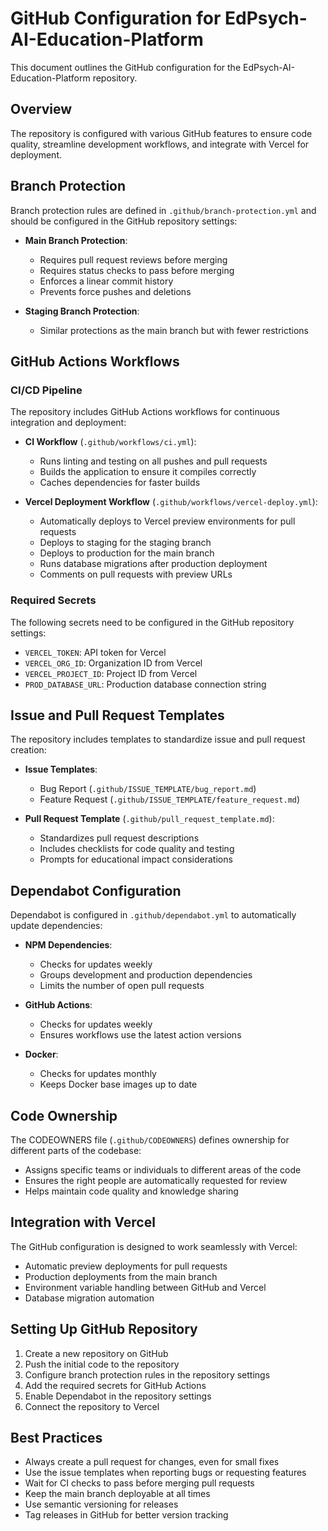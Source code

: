 # GitHub Configuration for EdPsych-AI-Education-Platform

This document outlines the GitHub configuration for the EdPsych-AI-Education-Platform repository.

## Overview

The repository is configured with various GitHub features to ensure code quality, streamline development workflows, and integrate with Vercel for deployment.

## Branch Protection

Branch protection rules are defined in `.github/branch-protection.yml` and should be configured in the GitHub repository settings:

- **Main Branch Protection**:
  - Requires pull request reviews before merging
  - Requires status checks to pass before merging
  - Enforces a linear commit history
  - Prevents force pushes and deletions

- **Staging Branch Protection**:
  - Similar protections as the main branch but with fewer restrictions

## GitHub Actions Workflows

### CI/CD Pipeline

The repository includes GitHub Actions workflows for continuous integration and deployment:

- **CI Workflow** (`.github/workflows/ci.yml`):
  - Runs linting and testing on all pushes and pull requests
  - Builds the application to ensure it compiles correctly
  - Caches dependencies for faster builds

- **Vercel Deployment Workflow** (`.github/workflows/vercel-deploy.yml`):
  - Automatically deploys to Vercel preview environments for pull requests
  - Deploys to staging for the staging branch
  - Deploys to production for the main branch
  - Runs database migrations after production deployment
  - Comments on pull requests with preview URLs

### Required Secrets

The following secrets need to be configured in the GitHub repository settings:

- `VERCEL_TOKEN`: API token for Vercel
- `VERCEL_ORG_ID`: Organization ID from Vercel
- `VERCEL_PROJECT_ID`: Project ID from Vercel
- `PROD_DATABASE_URL`: Production database connection string

## Issue and Pull Request Templates

The repository includes templates to standardize issue and pull request creation:

- **Issue Templates**:
  - Bug Report (`.github/ISSUE_TEMPLATE/bug_report.md`)
  - Feature Request (`.github/ISSUE_TEMPLATE/feature_request.md`)

- **Pull Request Template** (`.github/pull_request_template.md`):
  - Standardizes pull request descriptions
  - Includes checklists for code quality and testing
  - Prompts for educational impact considerations

## Dependabot Configuration

Dependabot is configured in `.github/dependabot.yml` to automatically update dependencies:

- **NPM Dependencies**:
  - Checks for updates weekly
  - Groups development and production dependencies
  - Limits the number of open pull requests

- **GitHub Actions**:
  - Checks for updates weekly
  - Ensures workflows use the latest action versions

- **Docker**:
  - Checks for updates monthly
  - Keeps Docker base images up to date

## Code Ownership

The CODEOWNERS file (`.github/CODEOWNERS`) defines ownership for different parts of the codebase:

- Assigns specific teams or individuals to different areas of the code
- Ensures the right people are automatically requested for review
- Helps maintain code quality and knowledge sharing

## Integration with Vercel

The GitHub configuration is designed to work seamlessly with Vercel:

- Automatic preview deployments for pull requests
- Production deployments from the main branch
- Environment variable handling between GitHub and Vercel
- Database migration automation

## Setting Up GitHub Repository

1. Create a new repository on GitHub
2. Push the initial code to the repository
3. Configure branch protection rules in the repository settings
4. Add the required secrets for GitHub Actions
5. Enable Dependabot in the repository settings
6. Connect the repository to Vercel

## Best Practices

- Always create a pull request for changes, even for small fixes
- Use the issue templates when reporting bugs or requesting features
- Wait for CI checks to pass before merging pull requests
- Keep the main branch deployable at all times
- Use semantic versioning for releases
- Tag releases in GitHub for better version tracking